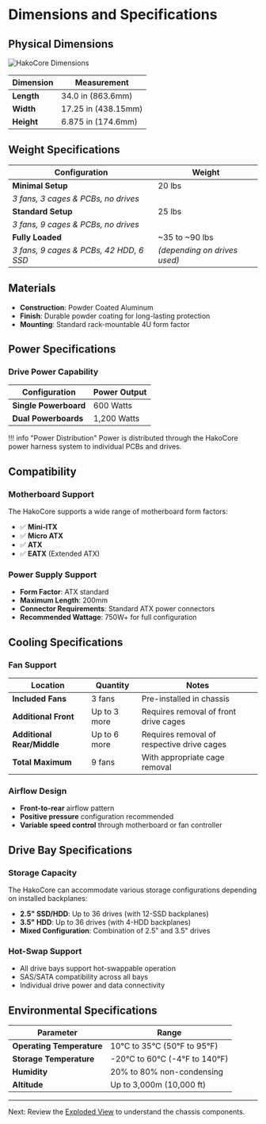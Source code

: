 # Dimensions and Specifications

## Physical Dimensions

![HakoCore Dimensions](../assets/hakocore-dimensions.png)

| Dimension | Measurement |
|-----------|-------------|
| **Length** | 34.0 in (863.6mm) |
| **Width** | 17.25 in (438.15mm) |
| **Height** | 6.875 in (174.6mm) |

## Weight Specifications

| Configuration | Weight |
|---------------|--------|
| **Minimal Setup** | 20 lbs |
| *3 fans, 3 cages & PCBs, no drives* | |
| **Standard Setup** | 25 lbs |
| *3 fans, 9 cages & PCBs, no drives* | |
| **Fully Loaded** | ~35 to ~90 lbs |
| *3 fans, 9 cages & PCBs, 42 HDD, 6 SSD* | *(depending on drives used)* |

## Materials

- **Construction**: Powder Coated Aluminum
- **Finish**: Durable powder coating for long-lasting protection
- **Mounting**: Standard rack-mountable 4U form factor

## Power Specifications

### Drive Power Capability

| Configuration | Power Output |
|---------------|--------------|
| **Single Powerboard** | 600 Watts |
| **Dual Powerboards** | 1,200 Watts |

!!! info "Power Distribution"
    Power is distributed through the HakoCore power harness system to individual PCBs and drives.

## Compatibility

### Motherboard Support

The HakoCore supports a wide range of motherboard form factors:

- ✅ **Mini-ITX**
- ✅ **Micro ATX**
- ✅ **ATX**
- ✅ **EATX** (Extended ATX)

### Power Supply Support

- **Form Factor**: ATX standard
- **Maximum Length**: 200mm
- **Connector Requirements**: Standard ATX power connectors
- **Recommended Wattage**: 750W+ for full configuration

## Cooling Specifications

### Fan Support

| Location | Quantity | Notes |
|----------|----------|-------|
| **Included Fans** | 3 fans | Pre-installed in chassis |
| **Additional Front** | Up to 3 more | Requires removal of front drive cages |
| **Additional Rear/Middle** | Up to 6 more | Requires removal of respective drive cages |
| **Total Maximum** | 9 fans | With appropriate cage removal |

### Airflow Design

- **Front-to-rear** airflow pattern
- **Positive pressure** configuration recommended
- **Variable speed control** through motherboard or fan controller

## Drive Bay Specifications

### Storage Capacity

The HakoCore can accommodate various storage configurations depending on installed backplanes:

- **2.5" SSD/HDD**: Up to 36 drives (with 12-SSD backplanes)
- **3.5" HDD**: Up to 36 drives (with 4-HDD backplanes)
- **Mixed Configuration**: Combination of 2.5" and 3.5" drives

### Hot-Swap Support

- All drive bays support hot-swappable operation
- SAS/SATA compatibility across all bays
- Individual drive power and data connectivity

## Environmental Specifications

| Parameter | Range |
|-----------|-------|
| **Operating Temperature** | 10°C to 35°C (50°F to 95°F) |
| **Storage Temperature** | -20°C to 60°C (-4°F to 140°F) |
| **Humidity** | 20% to 80% non-condensing |
| **Altitude** | Up to 3,000m (10,000 ft) |

---

Next: Review the [Exploded View](../hardware/exploded-view/) to understand the chassis components.